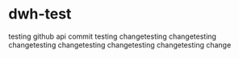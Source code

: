 # dwh-test
testing github api commit 
testing changetesting changetesting changetesting changetesting changetesting changetesting change